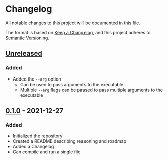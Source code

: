 # Changelog
All notable changes to this project will be documented in this file.

The format is based on [Keep a Changelog](https://keepachangelog.com/en/1.0.0/),
and this project adheres to [Semantic Versioning](https://semver.org/spec/v2.0.0.html).

## [Unreleased]
### Added
* Added the `--arg` option
  * Can be used to pass arguments to the executable
  * Multiple `--arg` flags can be passed to pass multiple arguments to the executable

## [0.1.0] - 2021-12-27
### Added
* Initialized the repository
* Created a README describing reasoning and roadmap
* Added a Changelog
* Can compile and run a single file


[Unreleased]: https://github.com/pixilcode/rcc/compare/v0.1.0...HEAD
[0.1.0]: https://github.com/pixilcode/rcc/releases/tag/v0.1.0